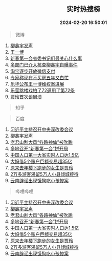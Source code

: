 <div align="center"><h2>实时热搜榜</h2><h4>2024-02-20 16:50:01</h4></div>

> 微博  

1. [柳鑫宇发声](https://s.weibo.com/weibo?q=%E6%9F%B3%E9%91%AB%E5%AE%87%E5%8F%91%E5%A3%B0&t=31&band_rank=1&Refer=top)<br />
2. [王一博](https://s.weibo.com/weibo?q=%E7%8E%8B%E4%B8%80%E5%8D%9A&t=31&band_rank=2&Refer=top)<br />
3. [新春第一会省委书记们最关心什么事](https://s.weibo.com/weibo?q=%23%E6%96%B0%E6%98%A5%E7%AC%AC%E4%B8%80%E4%BC%9A%E7%9C%81%E5%A7%94%E4%B9%A6%E8%AE%B0%E4%BB%AC%E6%9C%80%E5%85%B3%E5%BF%83%E4%BB%80%E4%B9%88%E4%BA%8B%23&t=31&band_rank=3&Refer=top)<br />
4. [多部门已介入核查柳鑫宇自曝事件](https://s.weibo.com/weibo?q=%23%E5%A4%9A%E9%83%A8%E9%97%A8%E5%B7%B2%E4%BB%8B%E5%85%A5%E6%A0%B8%E6%9F%A5%E6%9F%B3%E9%91%AB%E5%AE%87%E8%87%AA%E6%9B%9D%E4%BA%8B%E4%BB%B6%23&t=31&band_rank=4&Refer=top)<br />
5. [淘宝逐步开放微信支付](https://s.weibo.com/weibo?q=%23%E6%B7%98%E5%AE%9D%E9%80%90%E6%AD%A5%E5%BC%80%E6%94%BE%E5%BE%AE%E4%BF%A1%E6%94%AF%E4%BB%98%23&t=31&band_rank=5&Refer=top)<br />
6. [专家称现在不买房五年又白忙](https://s.weibo.com/weibo?q=%23%E4%B8%93%E5%AE%B6%E7%A7%B0%E7%8E%B0%E5%9C%A8%E4%B8%8D%E4%B9%B0%E6%88%BF%E4%BA%94%E5%B9%B4%E5%8F%88%E7%99%BD%E5%BF%99%23&t=31&band_rank=6&Refer=top)<br />
7. [乐华公布王一博维权案进展](https://s.weibo.com/weibo?q=%E4%B9%90%E5%8D%8E%E5%85%AC%E5%B8%83%E7%8E%8B%E4%B8%80%E5%8D%9A%E7%BB%B4%E6%9D%83%E6%A1%88%E8%BF%9B%E5%B1%95&t=31&band_rank=7&Refer=top)<br />
8. [乐莹跳楼戏拍了72遍用了第72条](https://s.weibo.com/weibo?q=%E4%B9%90%E8%8E%B9%E8%B7%B3%E6%A5%BC%E6%88%8F%E6%8B%8D%E4%BA%8672%E9%81%8D%E7%94%A8%E4%BA%86%E7%AC%AC72%E6%9D%A1&t=31&band_rank=8&Refer=top)<br />
9. [贾玲首次谈崩溃](https://s.weibo.com/weibo?q=%23%E8%B4%BE%E7%8E%B2%E9%A6%96%E6%AC%A1%E8%B0%88%E5%B4%A9%E6%BA%83%23&t=31&band_rank=9&Refer=top)<br />

> 知乎  


> 百度  

1. [习近平主持召开中央深改委会议](https://www.baidu.com/s?wd=%E4%B9%A0%E8%BF%91%E5%B9%B3%E4%B8%BB%E6%8C%81%E5%8F%AC%E5%BC%80%E4%B8%AD%E5%A4%AE%E6%B7%B1%E6%94%B9%E5%A7%94%E4%BC%9A%E8%AE%AE&sa=fyb_news&rsv_dl=fyb_news)<br />
2. [柳鑫宇发声](https://www.baidu.com/s?wd=%E6%9F%B3%E9%91%AB%E5%AE%87%E5%8F%91%E5%A3%B0&sa=fyb_news&rsv_dl=fyb_news)<br />
3. [老君山刮大风“各路神仙”被吹跑](https://www.baidu.com/s?wd=%E8%80%81%E5%90%9B%E5%B1%B1%E5%88%AE%E5%A4%A7%E9%A3%8E%E2%80%9C%E5%90%84%E8%B7%AF%E7%A5%9E%E4%BB%99%E2%80%9D%E8%A2%AB%E5%90%B9%E8%B7%91&sa=fyb_news&rsv_dl=fyb_news)<br />
4. [多地召开“新春第一会”拼开局](https://www.baidu.com/s?wd=%E5%A4%9A%E5%9C%B0%E5%8F%AC%E5%BC%80%E2%80%9C%E6%96%B0%E6%98%A5%E7%AC%AC%E4%B8%80%E4%BC%9A%E2%80%9D%E6%8B%BC%E5%BC%80%E5%B1%80&sa=fyb_news&rsv_dl=fyb_news)<br />
5. [中国人口第一大省实时人口达1.5亿](https://www.baidu.com/s?wd=%E4%B8%AD%E5%9B%BD%E4%BA%BA%E5%8F%A3%E7%AC%AC%E4%B8%80%E5%A4%A7%E7%9C%81%E5%AE%9E%E6%97%B6%E4%BA%BA%E5%8F%A3%E8%BE%BE1.5%E4%BA%BF&sa=fyb_news&rsv_dl=fyb_news)<br />
6. [大妈借5个账户巨额交易超35亿](https://www.baidu.com/s?wd=%E5%A4%A7%E5%A6%88%E5%80%9F5%E4%B8%AA%E8%B4%A6%E6%88%B7%E5%B7%A8%E9%A2%9D%E4%BA%A4%E6%98%93%E8%B6%8535%E4%BA%BF&sa=fyb_news&rsv_dl=fyb_news)<br />
7. [原来去年楼下跑步的女生是贾玲](https://www.baidu.com/s?wd=%E5%8E%9F%E6%9D%A5%E5%8E%BB%E5%B9%B4%E6%A5%BC%E4%B8%8B%E8%B7%91%E6%AD%A5%E7%9A%84%E5%A5%B3%E7%94%9F%E6%98%AF%E8%B4%BE%E7%8E%B2&sa=fyb_news&rsv_dl=fyb_news)<br />
8. [2万多游客滞留5万人小县倾城接待](https://www.baidu.com/s?wd=2%E4%B8%87%E5%A4%9A%E6%B8%B8%E5%AE%A2%E6%BB%9E%E7%95%995%E4%B8%87%E4%BA%BA%E5%B0%8F%E5%8E%BF%E5%80%BE%E5%9F%8E%E6%8E%A5%E5%BE%85&sa=fyb_news&rsv_dl=fyb_news)<br />
9. [云南辟谣出现饿狗吃小孩惨案](https://www.baidu.com/s?wd=%E4%BA%91%E5%8D%97%E8%BE%9F%E8%B0%A3%E5%87%BA%E7%8E%B0%E9%A5%BF%E7%8B%97%E5%90%83%E5%B0%8F%E5%AD%A9%E6%83%A8%E6%A1%88&sa=fyb_news&rsv_dl=fyb_news)<br />

> 哔哩哔哩  

1. [习近平主持召开中央深改委会议](https://www.baidu.com/s?wd=%E4%B9%A0%E8%BF%91%E5%B9%B3%E4%B8%BB%E6%8C%81%E5%8F%AC%E5%BC%80%E4%B8%AD%E5%A4%AE%E6%B7%B1%E6%94%B9%E5%A7%94%E4%BC%9A%E8%AE%AE&sa=fyb_news&rsv_dl=fyb_news)<br />
2. [柳鑫宇发声](https://www.baidu.com/s?wd=%E6%9F%B3%E9%91%AB%E5%AE%87%E5%8F%91%E5%A3%B0&sa=fyb_news&rsv_dl=fyb_news)<br />
3. [老君山刮大风“各路神仙”被吹跑](https://www.baidu.com/s?wd=%E8%80%81%E5%90%9B%E5%B1%B1%E5%88%AE%E5%A4%A7%E9%A3%8E%E2%80%9C%E5%90%84%E8%B7%AF%E7%A5%9E%E4%BB%99%E2%80%9D%E8%A2%AB%E5%90%B9%E8%B7%91&sa=fyb_news&rsv_dl=fyb_news)<br />
4. [多地召开“新春第一会”拼开局](https://www.baidu.com/s?wd=%E5%A4%9A%E5%9C%B0%E5%8F%AC%E5%BC%80%E2%80%9C%E6%96%B0%E6%98%A5%E7%AC%AC%E4%B8%80%E4%BC%9A%E2%80%9D%E6%8B%BC%E5%BC%80%E5%B1%80&sa=fyb_news&rsv_dl=fyb_news)<br />
5. [中国人口第一大省实时人口达1.5亿](https://www.baidu.com/s?wd=%E4%B8%AD%E5%9B%BD%E4%BA%BA%E5%8F%A3%E7%AC%AC%E4%B8%80%E5%A4%A7%E7%9C%81%E5%AE%9E%E6%97%B6%E4%BA%BA%E5%8F%A3%E8%BE%BE1.5%E4%BA%BF&sa=fyb_news&rsv_dl=fyb_news)<br />
6. [大妈借5个账户巨额交易超35亿](https://www.baidu.com/s?wd=%E5%A4%A7%E5%A6%88%E5%80%9F5%E4%B8%AA%E8%B4%A6%E6%88%B7%E5%B7%A8%E9%A2%9D%E4%BA%A4%E6%98%93%E8%B6%8535%E4%BA%BF&sa=fyb_news&rsv_dl=fyb_news)<br />
7. [原来去年楼下跑步的女生是贾玲](https://www.baidu.com/s?wd=%E5%8E%9F%E6%9D%A5%E5%8E%BB%E5%B9%B4%E6%A5%BC%E4%B8%8B%E8%B7%91%E6%AD%A5%E7%9A%84%E5%A5%B3%E7%94%9F%E6%98%AF%E8%B4%BE%E7%8E%B2&sa=fyb_news&rsv_dl=fyb_news)<br />
8. [2万多游客滞留5万人小县倾城接待](https://www.baidu.com/s?wd=2%E4%B8%87%E5%A4%9A%E6%B8%B8%E5%AE%A2%E6%BB%9E%E7%95%995%E4%B8%87%E4%BA%BA%E5%B0%8F%E5%8E%BF%E5%80%BE%E5%9F%8E%E6%8E%A5%E5%BE%85&sa=fyb_news&rsv_dl=fyb_news)<br />
9. [云南辟谣出现饿狗吃小孩惨案](https://www.baidu.com/s?wd=%E4%BA%91%E5%8D%97%E8%BE%9F%E8%B0%A3%E5%87%BA%E7%8E%B0%E9%A5%BF%E7%8B%97%E5%90%83%E5%B0%8F%E5%AD%A9%E6%83%A8%E6%A1%88&sa=fyb_news&rsv_dl=fyb_news)<br />

